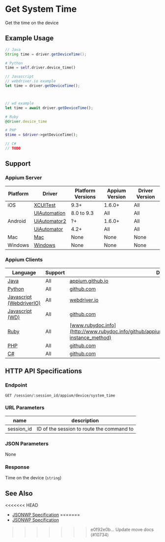 # Get System Time

Get the time on the device
## Example Usage

```java
// Java
String time = driver.getDeviceTime();

```

```python
# Python
time = self.driver.device_time()

```

```javascript
// Javascript
// webdriver.io example
let time = driver.getDeviceTime();



// wd example
let time = await driver.getDeviceTime();

```

```ruby
# Ruby
@driver.device_time

```

```php
# PHP
$time = $driver->getDeviceTime();

```

```csharp
// C#
// TODO

```



## Support

### Appium Server

|Platform|Driver|Platform Versions|Appium Version|Driver Version|
|--------|----------------|------|--------------|--------------|
| iOS | [XCUITest](/docs/en/drivers/ios-xcuitest.md) | 9.3+ | 1.6.0+ | All |
|  | [UIAutomation](/docs/en/drivers/ios-uiautomation.md) | 8.0 to 9.3 | All | All |
| Android | [UiAutomator2](/docs/en/drivers/android-uiautomator2.md) | ?+ | 1.6.0+ | All |
|  | [UiAutomator](/docs/en/drivers/android-uiautomator.md) | 4.2+ | All | All |
| Mac | [Mac](/docs/en/drivers/mac.md) | None | None | None |
| Windows | [Windows](/docs/en/drivers/windows.md) | None | None | None |

### Appium Clients

|Language|Support|Documentation|
|--------|-------|-------------|
|[Java](https://github.com/appium/java-client/releases/latest)| All |  [appium.github.io](http://appium.github.io/java-client/io/appium/java_client/HasDeviceTime.html#getDeviceTime--)  |
|[Python](https://github.com/appium/python-client/releases/latest)| All |  [github.com](https://github.com/appium/python-client/blob/master/appium/webdriver/webdriver.py#L798)  |
|[Javascript (WebdriverIO)](http://webdriver.io/index.html)| All |  [webdriver.io](http://webdriver.io/api/mobile/getDeviceTime.html)  |
|[Javascript (WD)](https://github.com/admc/wd/releases/latest)| All |  [github.com](https://github.com/admc/wd/blob/master/lib/commands.js#L3119)  |
|[Ruby](https://github.com/appium/ruby_lib/releases/latest)| All |  [www.rubydoc.info](http://www.rubydoc.info/github/appium/ruby_lib_core/Appium/Core/Device#device_time-instance_method)  |
|[PHP](https://github.com/appium/php-client/releases/latest)| All |  [github.com](https://github.com/appium/php-client/)  |
|[C#](https://github.com/appium/appium-dotnet-driver/releases/latest)| All |  [github.com](https://github.com/appium/appium-dotnet-driver/)  |

## HTTP API Specifications

### Endpoint

`GET /session/:session_id/appium/device/system_time`

### URL Parameters

|name|description|
|----|-----------|
|session_id|ID of the session to route the command to|

### JSON Parameters

None

### Response

Time on the device (`string`)

## See Also

<<<<<<< HEAD
* [JSONWP Specification](https://github.com/appium/appium-base-driver/blob/master/lib/protocol/routes.js#L333)
=======
* [JSONWP Specification](https://github.com/appium/appium-base-driver/blob/master/lib/protocol/routes.js#L304)
>>>>>>> e0f92e0b... Update move docs (#10734)

